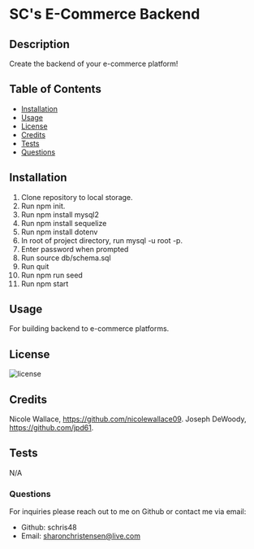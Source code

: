
  
  # SC's E-Commerce Backend

  ## Description
  Create the backend of your e-commerce platform!

  ## Table of Contents
  - [Installation](#installation)
  - [Usage](#usage)
  - [License](#license)
  - [Credits](#credits)
  - [Tests](#tests)
  - [Questions](#questions)

  ## Installation
  1. Clone repository to local storage.
  2. Run npm init.
  3. Run npm install mysql2
  4. Run npm install sequelize
  5. Run npm install dotenv
  6. In root of project directory, run mysql -u root -p.
  7. Enter password when prompted
  8. Run source db/schema.sql
  9. Run quit
  10. Run npm run seed
  11. Run npm start

  ## Usage
  For building backend to e-commerce platforms.

  ## License

  ![license](https://img.shields.io/badge/license-MIT-blueviolet.png)

  ## Credits
  Nicole Wallace, https://github.com/nicolewallace09.  Joseph DeWoody, https://github.com/jpd61.

  ## Tests
  N/A
  
  ### Questions
  For inquiries please reach out to me on Github or contact me via email:
  - Github: schris48
  - Email: sharonchristensen@live.com
  